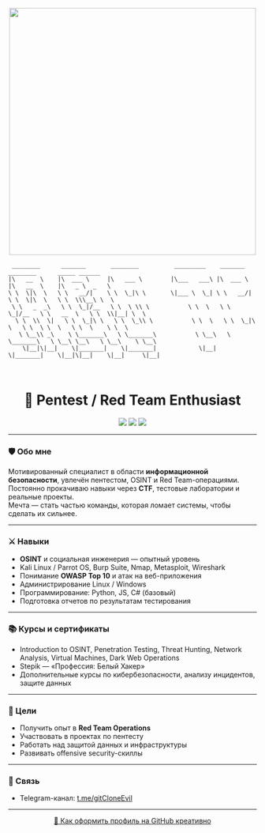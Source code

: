 <!-- Гифка в шапке -->
<p align="center">
  <img src="https://media1.giphy.com/media/v1.Y2lkPTc5MGI3NjExb2hzYzMwdW00MG54NjBtd3ZnMXFzc2tteDdzMWZ6b2NhYWs2eTdqNyZlcD12MV9pbnRlcm5hbF9naWZfYnlfaWQmY3Q9Zw/o0vwzuFwCGAFO/giphy.gif" width="500"/>
</p>

<!-- ASCII баннер -->
```
 ________      _______       ________          _________    _______       ________      _____ ______      
|\   __  \    |\  ___ \     |\   ___ \        |\___   ___\ |\  ___ \     |\   __  \    |\   _ \  _   \    
\ \  \|\  \   \ \   __/|    \ \  \_|\ \       \|___ \  \_| \ \   __/|    \ \  \|\  \   \ \  \\\__\ \  \   
 \ \   _  _\   \ \  \_|/__   \ \  \ \\ \           \ \  \   \ \  \_|/__   \ \   __  \   \ \  \\|__| \  \  
  \ \  \\  \|   \ \  \_|\ \   \ \  \_\\ \           \ \  \   \ \  \_|\ \   \ \  \ \  \   \ \  \    \ \  \ 
   \ \__\\ _\    \ \_______\   \ \_______\           \ \__\   \ \_______\   \ \__\ \__\   \ \__\    \ \__\
    \|__|\|__|    \|_______|    \|_______|            \|__|    \|_______|    \|__|\|__|    \|__|     \|__|

                                                                              
```
<h1 align="center">👾 Pentest / Red Team Enthusiast</h1>

<p align="center">
  <img src="https://img.shields.io/badge/Pentest-Active-green?style=for-the-badge&logo=kalilinux&logoColor=white" />
  <img src="https://img.shields.io/badge/OSINT-Pro-blue?style=for-the-badge&logo=hackaday&logoColor=white" />
  <img src="https://img.shields.io/badge/Red%20Team-Future%20Ops-red?style=for-the-badge&logo=redhat&logoColor=white" />
</p>

---

### 🛡️ Обо мне
Мотивированный специалист в области **информационной безопасности**, увлечён пентестом, OSINT и Red Team-операциями.  
Постоянно прокачиваю навыки через **CTF**, тестовые лаборатории и реальные проекты.  
Мечта — стать частью команды, которая ломает системы, чтобы сделать их сильнее.

---

### ⚔ Навыки
- **OSINT** и социальная инженерия — опытный уровень
- Kali Linux / Parrot OS, Burp Suite, Nmap, Metasploit, Wireshark
- Понимание **OWASP Top 10** и атак на веб-приложения
- Администрирование Linux / Windows
- Программирование: Python, JS, C# (базовый)
- Подготовка отчетов по результатам тестирования

---

### 📚 Курсы и сертификаты
- Introduction to OSINT, Penetration Testing, Threat Hunting, Network Analysis, Virtual Machines, Dark Web Operations
- Stepik — «Профессия: Белый Хакер»
- Дополнительные курсы по кибербезопасности, анализу инцидентов, защите данных

---

### 🎯 Цели
- Получить опыт в **Red Team Operations**
- Участвовать в проектах по пентесту
- Работать над защитой данных и инфраструктуры
- Развивать offensive security-скиллы

---

### 📡 Связь
- Telegram-канал: [t.me/gitCloneEvil](https://t.me/gitCloneEvil)

---

<p align="center">
  <a href="https://proglib.io/p/kak-kreativno-oformit-profil-na-github-chtoby-on-privlekal-vnimanie-2022-03-17">
    🚀 Как оформить профиль на GitHub креативно
  </a>
</p>
